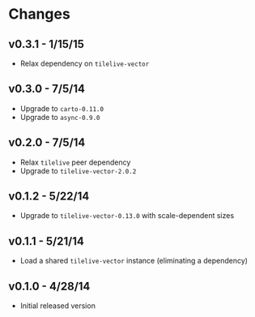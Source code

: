 # Changes

## v0.3.1 - 1/15/15

* Relax dependency on `tilelive-vector`

## v0.3.0 - 7/5/14

* Upgrade to `carto-0.11.0`
* Upgrade to `async-0.9.0`

## v0.2.0 - 7/5/14

* Relax `tilelive` peer dependency
* Upgrade to `tilelive-vector-2.0.2`

## v0.1.2 - 5/22/14

* Upgrade to `tilelive-vector-0.13.0` with scale-dependent sizes

## v0.1.1 - 5/21/14

* Load a shared `tilelive-vector` instance (eliminating a dependency)

## v0.1.0 - 4/28/14

* Initial released version

